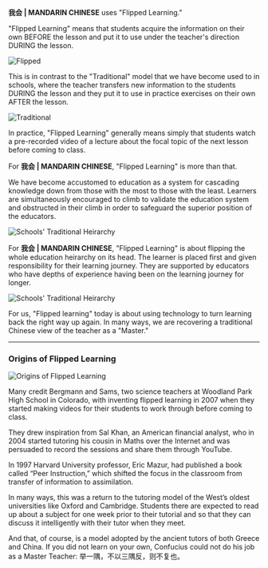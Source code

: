 **我会 | MANDARIN CHINESE** uses "Flipped Learning."

"Flipped Learning" means that students acquire the information on their own BEFORE the lesson and put it to use under the teacher's direction DURING the lesson.

![Flipped](http://dulwich-hk-public.oss-cn-hongkong.aliyuncs.com/help.images/flipped.png)

This is in contrast to the "Traditional" model that we have become used to in schools, where the teacher transfers new information to the students DURING the lesson and they put it to use in practice exercises on their own AFTER the lesson.

![Traditional](http://dulwich-hk-public.oss-cn-hongkong.aliyuncs.com/help.images/traditional.png)

In practice, "Flipped Learning" generally means simply that students watch a pre-recorded video of a lecture about the focal topic of the next lesson before coming to class.

For **我会 | MANDARIN CHINESE**, "Flipped Learning" is more than that. 

We have become accustomed to education as a system for cascading knowledge down from those with the most to those with the least. Learners are simultaneously encouraged to climb to validate the education system and obstructed in their climb in order to safeguard the superior position of the educators.

![Schools' Traditional Heirarchy](http://dulwich-hk-public.oss-cn-hongkong.aliyuncs.com/help.images/schoolTraditional.png)

For **我会 | MANDARIN CHINESE**, "Flipped Learning" is about flipping the whole education heirarchy on its head. The learner is placed first and given responsibility for their learning journey. They are supported by educators who have depths of experience having been on the learning journey for longer.

![Schools' Traditional Heirarchy](http://dulwich-hk-public.oss-cn-hongkong.aliyuncs.com/help.images/schoolFlipped.png)

For us, "Flipped learning" today is about using technology to turn learning back the right way up again.  In many ways, we are recovering a traditional Chinese view of the teacher as a "Master."

---

### Origins of Flipped Learning

![Origins of Flipped Learning](http://dulwich-hk-public.oss-cn-hongkong.aliyuncs.com/help.images/flippedLearning.png)

Many credit Bergmann and Sams, two science teachers at Woodland Park High School in Colorado, with inventing flipped learning in 2007 when they started making videos for their students to work through before coming to class.

They drew inspiration from Sal Khan, an American financial analyst, who in 2004 started tutoring his cousin in Maths over the Internet and was persuaded to record the sessions and share them through YouTube.

In 1997 Harvard University professor, Eric Mazur, had published a book called “Peer Instruction,” which shifted the focus in the classroom from transfer of information to assimilation.

In many ways, this was a return to the tutoring model of the West’s oldest universities like Oxford and Cambridge.  Students there are expected to read up about a subject for one week prior to their tutorial and so that they can discuss it intelligently with their tutor when they meet.

And that, of course, is a model adopted by the ancient tutors of both Greece and China.  If you did not learn on your own, Confucius could not do his job as a Master Teacher: 举一隅，不以三隅反，则不复也。
